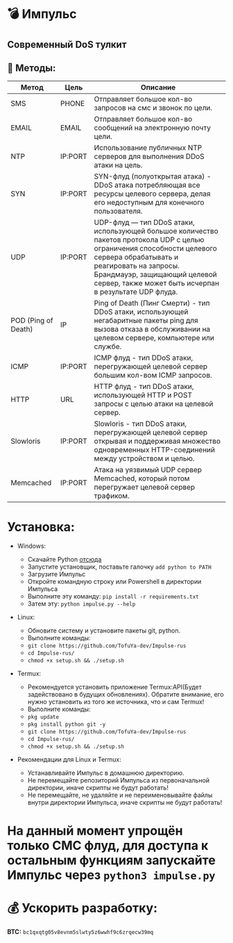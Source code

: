 # :bomb: Импульс
## Современный DoS тулкит

## :satellite: Методы:
| Метод               |   Цель   | Описание |
| ---------------------| -----------|-------------|
| SMS                  | PHONE     | Отправляет большое кол-во запросов на смс и звонок по цели. |
| EMAIL                | EMAIL     | Отправляет большое кол-во сообщений на электронную почту цели. |
| NTP                  | IP:PORT    | Использование публичных NTP серверов для выполнения DDoS атаки на цель. |
| SYN                  | IP:PORT    | SYN-флуд (полуоткрытая атака) - DDoS атака потребляющая все ресурсы целевого сервера, делая его недоступным для конечного пользователя. |
| UDP                  | IP:PORT    | UDP-флуд — тип DDoS атаки, использующей большое количество пакетов протокола UDP с целью ограничения способности целевого сервера обрабатывать и реагировать на запросы. Брандмауэр, защищающий целевой сервер, также может быть исчерпан в результате UDP флуда. |
| POD (Ping of Death)  | IP         | Ping of Death (Пинг Смерти) - тип DDoS атаки, использующей негабаритные пакеты ping для вызова отказа в обслуживании на целевом сервере, компьютере или службе. |
| ICMP                 | IP:PORT    | ICMP флуд - тип DDoS атаки, перегружающей целевой сервер большим кол-вом ICMP запросов. |
| HTTP                 | URL        | HTTP флуд - тип DDoS атаки, использующей HTTP и POST запросы с целью атаки на целевой сервер. |
| Slowloris            | IP:PORT    | Slowloris - тип DDoS атаки, перегружающей целевой сервер открывая и поддерживая множество одновременных HTTP-соединений между устройством и целью. |
| Memcached            | IP:PORT    | Атака на уязвимый UDP сервер Memcached, который потом перегружает целевой сервер трафиком. |

# Установка:
* Windows:
  * Скачайте Python [отсюда](https://www.python.org/downloads/)
  * Запустите установщик, поставьте галочку `add python to PATH`
  * Загрузите Импульс
  * Откройте командную строку или Powershell в директории Импульса
  * Выполните эту команду: `pip install -r requirements.txt`
  * Затем эту: `python impulse.py --help`

* Linux:
  * Обновите систему и установите пакеты git, python.
  * Выполните команды:
  * `git clone https://github.com/TofuYa-dev/Impulse-rus`
  * `cd Impulse-rus/`
  * `chmod +x setup.sh && ./setup.sh`

* Termux:
  * Рекомендуется установить приложение Termux:API(Будет задействовано в будущих обновлениях). Обратите внимание, его нужно установить из того же источника, что и сам Termux!
  * Выполните команды:
  * `pkg update`
  * `pkg install python git -y`
  * `git clone https://github.com/TofuYa-dev/Impulse-rus`
  * `cd Impulse-rus/`
  * `chmod +x setup.sh && ./setup.sh`

* Рекомендации для Linux и Termux:
  * Устанавливайте Импульс в домашнюю директорию.
  * Не перемещайте репозиторий Импульса из первоначальной директории, иначе скрипты не будут работать!
  * Не перемещайте, не удаляйте и не переименовывайте файлы внутри директории Импульса, иначе скрипты не будут работать!

# На данный момент упрощён только СМС флуд, для доступа к остальным функциям запускайте Импульс через `python3 impulse.py`

# :moneybag: Ускорить разработку:
**BTC:** `bc1qxqtg05v8evnm5slwty5z6wwhf9c6zrqecw39mq`

